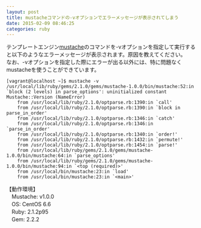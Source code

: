 ```yaml
---
layout: post
title: mustacheコマンドの-vオプションでエラーメッセージが表示されてしまう
date: 2015-02-09 08:46:25
categories: ruby
---
```

<p>テンプレートエンジン<a href="http://mustache.github.io" rel="nofollow">mustache</a>のコマンドを-vオプションを指定して実行すると以下のようなエラーメッセージが表示されます。原因を教えてください。<br>
なお、-vオプションを指定した際にエラーが出る以外には、特に問題なくmustacheを使うことができています。</p>

<pre><code>[vagrant@localhost ~]$ mustache -v
/usr/local/lib/ruby/gems/2.1.0/gems/mustache-1.0.0/bin/mustache:52:in `block (2 levels) in parse_options': uninitialized constant Mustache::Version (NameError)
    from /usr/local/lib/ruby/2.1.0/optparse.rb:1390:in `call'
    from /usr/local/lib/ruby/2.1.0/optparse.rb:1390:in `block in parse_in_order'
    from /usr/local/lib/ruby/2.1.0/optparse.rb:1346:in `catch'
    from /usr/local/lib/ruby/2.1.0/optparse.rb:1346:in `parse_in_order'
    from /usr/local/lib/ruby/2.1.0/optparse.rb:1340:in `order!'
    from /usr/local/lib/ruby/2.1.0/optparse.rb:1432:in `permute!'
    from /usr/local/lib/ruby/2.1.0/optparse.rb:1454:in `parse!'
    from /usr/local/lib/ruby/gems/2.1.0/gems/mustache-1.0.0/bin/mustache:64:in `parse_options'
    from /usr/local/lib/ruby/gems/2.1.0/gems/mustache-1.0.0/bin/mustache:94:in `&lt;top (required)&gt;'
    from /usr/local/bin/mustache:23:in `load'
    from /usr/local/bin/mustache:23:in `&lt;main&gt;'
</code></pre>

<p>【動作環境】<br>
　Mustache: v1.0.0<br>
　OS: CentOS 6.6<br>
　Ruby: 2.1.2p95<br>
　Gem: 2.2.2</p>
